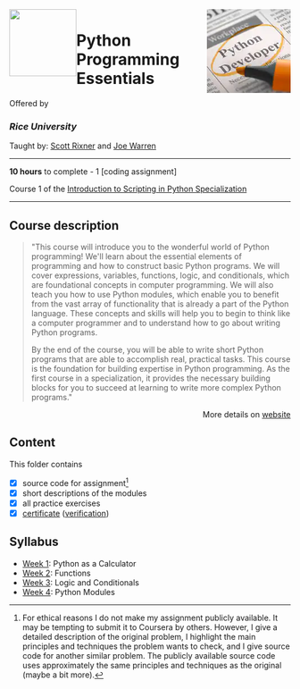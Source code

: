 <a href="https://www.coursera.org/learn/python-programming">
  <img src="/img/Introduction_to_Scripting_in_Python_Specialization_logo.avif" width="150" align="right">
</a>

<img src="https://upload.wikimedia.org/wikipedia/en/7/7d/Rice_Logo_280_Blue.svg" width="120" height="120" align="left">

# Python Programming Essentials

Offered by 
### *Rice University*

Taught by: [Scott Rixner](https://www.coursera.org/instructor/~726142) and [Joe Warren](https://www.coursera.org/instructor/~527518)

---

**10 hours** to complete - 1 [coding assignment]

Course 1 of the [Introduction to Scripting in Python Specialization](../) 

---

## Course description

>"This course will introduce you to the wonderful world of Python programming!  We'll learn about the essential elements of programming and how to construct basic Python programs. We will cover expressions, variables, functions, logic, and conditionals, which are foundational concepts in computer programming. We will also teach you how to use Python modules, which enable you to benefit from the vast array of functionality that is already a part of the Python language. These concepts and skills will help you to begin to think like a computer programmer and to understand how to go about writing Python programs.
>
>By the end of the course, you will be able to write short Python programs that are able to accomplish real, practical tasks. This course is the foundation for building expertise in Python programming. As the first course in a specialization, it provides the necessary building blocks for you to succeed at learning to write more complex Python programs."

<p align="right">More details on <a href="https://www.coursera.org/learn/python-programming">website</a></p>

## Content
This folder contains 
- [x] source code for assignment[^1]
- [x] short descriptions of the modules 
- [x] all practice exercises
- [x] [certificate](./Certificate/certificate.pdf) ([verification](certificate_link))

## Syllabus
- [Week 1](./Week%201): Python as a Calculator
- [Week 2](./Week%202): Functions
- [Week 3](./Week%203): Logic and Conditionals
- [Week 4](./Week%204): Python Modules

[^1]: For ethical reasons I do not make my assignment publicly available. It may be tempting to submit it to Coursera by others. However, I give a detailed description of the original problem, I highlight the main principles and techniques the problem wants to check, and I give source code for another similar problem. The publicly available source code uses approximately the same principles and techniques as the original (maybe a bit more). 
